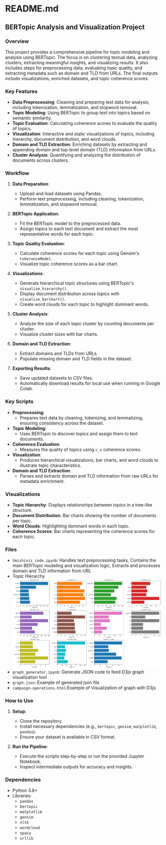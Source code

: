
# README.md

## BERTopic Analysis and Visualization Project

### Overview
This project provides a comprehensive pipeline for topic modeling and analysis using BERTopic. The focus is on clustering textual data, analyzing clusters, extracting meaningful insights, and visualizing results. It also includes steps for preprocessing data, evaluating topic quality, and extracting metadata such as domain and TLD from URLs. The final outputs include visualizations, enriched datasets, and topic coherence scores.

### Key Features
- **Data Preprocessing**: Cleaning and preparing text data for analysis, including tokenization, lemmatization, and stopword removal.
- **Topic Modeling**: Using BERTopic to group text into topics based on semantic similarity.
- **Topic Evaluation**: Calculating coherence scores to evaluate the quality of topics.
- **Visualization**: Interactive and static visualizations of topics, including hierarchy, document distribution, and word clouds.
- **Domain and TLD Extraction**: Enriching datasets by extracting and appending domain and top-level domain (TLD) information from URLs.
- **Cluster Analysis**: Quantifying and analyzing the distribution of documents across clusters.

### Workflow
1. **Data Preparation**:
   - Upload and load datasets using Pandas.
   - Perform text preprocessing, including cleaning, tokenization, lemmatization, and stopword removal.

2. **BERTopic Application**:
   - Fit the BERTopic model to the preprocessed data.
   - Assign topics to each text document and extract the most representative words for each topic.

3. **Topic Quality Evaluation**:
   - Calculate coherence scores for each topic using Gensim's `CoherenceModel`.
   - Visualize topic coherence scores as a bar chart.

4. **Visualizations**:
   - Generate hierarchical topic structures using BERTopic's `visualize_hierarchy()`.
   - Display document distribution across topics with `visualize_barchart()`.
   - Create word clouds for each topic to highlight dominant words.

5. **Cluster Analysis**:
   - Analyze the size of each topic cluster by counting documents per cluster.
   - Visualize cluster sizes with bar charts.

6. **Domain and TLD Extraction**:
   - Extract domains and TLDs from URLs.
   - Populate missing domain and TLD fields in the dataset.

7. **Exporting Results**:
   - Save updated datasets to CSV files.
   - Automatically download results for local use when running in Google Colab.

### Key Scripts
- **Preprocessing**: 
  - Prepares text data by cleaning, tokenizing, and lemmatizing, ensuring consistency across the dataset.
- **Topic Modeling**: 
  - Uses BERTopic to discover topics and assign them to text documents.
- **Coherence Evaluation**: 
  - Measures the quality of topics using `c_v` coherence scores.
- **Visualization**: 
  - Produces hierarchical visualizations, bar charts, and word clouds to illustrate topic characteristics.
- **Domain and TLD Extraction**: 
  - Parses and extracts domain and TLD information from raw URLs for metadata enrichment.

### Visualizations
- **Topic Hierarchy**: Displays relationships between topics in a tree-like structure.
- **Document Distribution**: Bar charts showing the number of documents per topic.
- **Word Clouds**: Highlighting dominant words in each topic.
- **Coherence Scores**: Bar charts representing the coherence scores for each topic.

### Files
- `Smishiviz_code.ipynb`: Handles text preprocessing tasks, Contains the main BERTopic modeling and visualization logic, Extracts and processes domain and TLD information from URL
- Topic Hierarchy ![Topic Hierarchy](topic_word.png)
- `graph_generator.ipynb`: Generate JSON code to feed D3js graph visualization tool
- `graph.json`: Example of generated json file
- `campaign-operations.html`:Example of Visualization of graph with D3js


### How to Use
1. **Setup**:
   - Clone the repository.
   - Install necessary dependencies (e.g., `bertopic`, `gensim`, `matplotlib`, `pandas`).
   - Ensure your dataset is available in CSV format.

2. **Run the Pipeline**:
   - Execute the scripts step-by-step or run the provided Jupyter Notebook.
   - Inspect intermediate outputs for accuracy and insights.



### Dependencies
- Python 3.8+
- Libraries:
  - `pandas`
  - `bertopic`
  - `matplotlib`
  - `gensim`
  - `nltk`
  - `wordcloud`
  - `spacy`
  - `urllib`